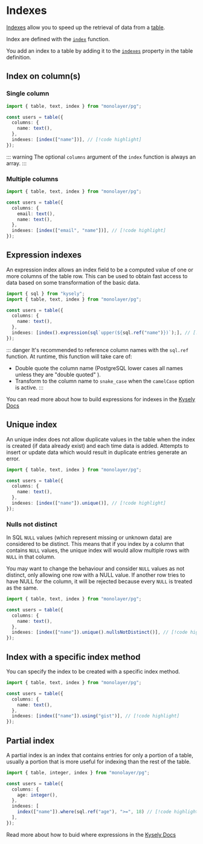 # Indexes

[Indexes](./glossary.md#index) allow you to speed up the retrieval of data from a [table](./glossary.md#table).

Index are defined with the [`index`](./../../reference/api/pg/functions/index.md) function.

You add an index to a table by adding it to the [`indexes`](./../../reference/api/pg/type-aliases/TableDefinition.md#indexes) property in the table definition.

## Index on column(s)

### Single column
```ts
import { table, text, index } from "monolayer/pg";

const users = table({
  columns: {
    name: text(),
  },
  indexes: [index(["name"])], // [!code highlight]
});
```
::: warning
The optional `columns` argument of the `index` function is always an array.
:::

### Multiple columns
```ts
import { table, text, index } from "monolayer/pg";

const users = table({
  columns: {
    email: text(),
    name: text(),
  },
  indexes: [index(["email", "name"])], // [!code highlight]
});
```

## Expression indexes

An expression index allows an index field to be a computed value of one or more columns of the table row.
This  can be used to obtain fast access to data based on some transformation of the basic data.

```ts
import { sql } from "kysely";
import { table, text, index } from "monolayer/pg";

const users = table({
  columns: {
    name: text(),
  },
  indexes: [index().expression(sql`upper(${sql.ref("name")})`);], // [!code highlight]
});
```

::: danger
It's recommended to reference column names with the `sql.ref` function.
At runtime, this function will take care of:
- Double quote the column name (PostgreSQL lower cases all names unless they are "double quoted" ).
- Transform to the column name to `snake_case` when the `camelCase` option is active.
:::

You can read more about how to build expressions for indexes in the [Kysely Docs](https://kysely-org.github.io/kysely-apidoc/classes/CreateIndexBuilder.html#expression)

## Unique index

An unique index does not allow duplicate values in the table when the index is created (if data already exist) and each time data is added. Attempts to insert or update data which would result in duplicate entries generate an error.

```ts
import { table, text, index } from "monolayer/pg";

const users = table({
  columns: {
    name: text(),
  },
  indexes: [index(["name"]).unique()], // [!code highlight]
});
```

### Nulls not distinct

In SQL `NULL` values (which represent missing or unknown data) are considered to be distinct. This means that if you index by a column that contains `NULL` values, the unique index will would allow multiple rows with `NULL` in that column.

You may want to change the behaviour and consider `NULL` values as not distinct, only allowing one row with a NULL value. If another row tries to have NULL for the column, it will be rejected because every `NULL` is treated as the same.

```ts
import { table, text, index } from "monolayer/pg";

const users = table({
  columns: {
    name: text(),
  },
  indexes: [index(["name"]).unique().nullsNotDistinct()], // [!code highlight]
});
```

## Index with a specific index method

You can specify the index to be created with a specific index method.

```ts
import { table, text, index } from "monolayer/pg";

const users = table({
  columns: {
    name: text(),
  },
  indexes: [index(["name"]).using("gist")], // [!code highlight]
});
```

## Partial index

A partial index is an index that contains entries for only a portion of a table, usually a portion that is more useful for indexing than the rest of the table.

```ts
import { table, integer, index } from "monolayer/pg";

const users = table({
  columns: {
    age: integer(),
  },
  indexes: [
    index(["name"]).where(sql.ref("age"), ">=", 18) // [!code highlight]
  ],
});
```

Read more about how to buid where expressions in the [Kysely Docs](https://kysely-org.github.io/kysely-apidoc/classes/CreateIndexBuilder.html#where)


